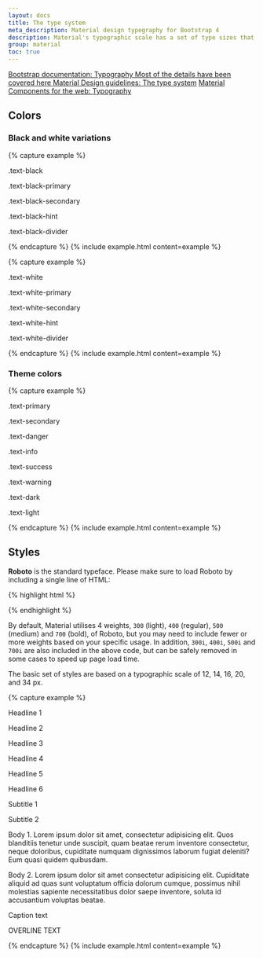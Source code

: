 ```yaml
---
layout: docs
title: The type system
meta_description: Material design typegraphy for Bootstrap 4
description: Material's typographic scale has a set of type sizes that balances content density and reading comfort under typical usage conditions.
group: material
toc: true
---
```


<div class="list-group mt-lg-5">
    <a href="{{ site.baseurl }}/docs/{{ site.docs_version }}/content/typography/" target="_blank" class="list-group-item list-group-item-action d-flex list-group-item-two-line font-weight-bold">
      <span class="list-group-item-icon lgi-icon-bs"></span>
      <span class="list-group-item-text">
        <span>Bootstrap documentation: Typography</span>
        <span>Most of the details have been covered here</span>
      </span>
    </a>
    <a href="https://material.io/design/typography/the-type-system.html" target="_blank" class="list-group-item list-group-item-action d-flex font-weight-bold">
      <span class="list-group-item-icon lgi-icon-md"></span>
      Material Design guidelines: The type system</a>
    <a href="https://material-components.github.io/material-components-web-catalog/#/component/typography" target="_blank" class="list-group-item list-group-item-action d-flex font-weight-bold">
      <span class="list-group-item-icon lgi-icon-mdc"></span>
      Material Components for the web: Typography</a>
</div>

## Colors

### Black and white variations

{% capture example %}
<div class="bg-light-4 card card-body">
  <p class="text-black">.text-black</p>
  <p class="text-black-primary">.text-black-primary</p>
  <p class="text-black-secondary">.text-black-secondary</p>
  <p class="text-black-hint">.text-black-hint</p>
  <p class="text-black-divider">.text-black-divider</p>
</div>
{% endcapture %}
{% include example.html content=example %}

{% capture example %}
<div class="bg-dark-1 card card-body">
  <p class="text-white">.text-white</p>
  <p class="text-white-primary">.text-white-primary</p>
  <p class="text-white-secondary">.text-white-secondary</p>
  <p class="text-white-hint">.text-white-hint</p>
  <p class="text-white-divider">.text-white-divider</p>
</div>
{% endcapture %}
{% include example.html content=example %}

### Theme colors

{% capture example %}
<div class="bg-light-4 card card-body">
  <p class="text-primary">.text-primary</p>
  <p class="text-secondary">.text-secondary</p>
  <p class="text-danger">.text-danger</p>
  <p class="text-info">.text-info</p>
  <p class="text-success">.text-success</p>
  <p class="text-warning">.text-warning</p>
  <p class="text-dark">.text-dark</p>
  <p class="bg-dark-1 text-light">.text-light</p>
</div>
{% endcapture %}
{% include example.html content=example %}

## Styles

**Roboto** is the standard typeface. Please make sure to load Roboto by including a single line of HTML:

{% highlight html %}
<link href="{{ site.cdn.md_font }}" rel="stylesheet">
{% endhighlight %}

By default, Material utilises 4 weights, `300` (light), `400` (regular), `500` (medium) and `700` (bold), of Roboto, but you may need to include fewer or more weights based on your specific usage. In addition, `300i`, `400i`, `500i` and `700i` are also included in the above code, but can be safely removed in some cases to speed up page load time.

The basic set of styles are based on a typographic scale of 12, 14, 16, 20, and 34 px.

{% capture example %}
<p class="typography-headline-1">Headline 1</p>
<p class="typography-headline-2">Headline 2</p>
<p class="typography-headline-3">Headline 3</p>
<p class="typography-headline-4">Headline 4</p>
<p class="typography-headline-5">Headline 5</p>
<p class="typography-headline-6">Headline 6</p>
<p class="typography-subtitle-1">Subtitle 1</p>
<p class="typography-subtitle-2">Subtitle 2</p>
<p class="typography-body-1">Body 1. Lorem ipsum dolor sit amet, consectetur adipisicing elit. Quos blanditiis tenetur unde suscipit, quam beatae rerum inventore consectetur, neque doloribus, cupiditate numquam dignissimos laborum fugiat deleniti? Eum quasi quidem quibusdam.</p>
<p class="typography-body-2">Body 2. Lorem ipsum dolor sit amet consectetur adipisicing elit. Cupiditate aliquid ad quas sunt voluptatum officia dolorum cumque, possimus nihil molestias sapiente necessitatibus dolor saepe inventore, soluta id accusantium voluptas beatae.</p>
<p class="typography-caption">Caption text</p>
<p class="typography-overline">OVERLINE TEXT</p>
{% endcapture %}
{% include example.html content=example %}

